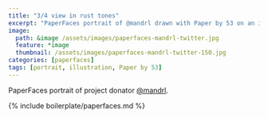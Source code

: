 ```yaml
---
title: "3/4 view in rust tones"
excerpt: "PaperFaces portrait of @mandrl drawn with Paper by 53 on an iPad."
image: 
  path: &image /assets/images/paperfaces-mandrl-twitter.jpg 
  feature: *image
  thumbnail: /assets/images/paperfaces-mandrl-twitter-150.jpg
categories: [paperfaces]
tags: [portrait, illustration, Paper by 53]
---
```


PaperFaces portrait of project donator [@mandrl](https://twitter.com/mandrl).

{% include boilerplate/paperfaces.md %}
